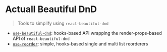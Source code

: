# Actuall Beautiful DnD

> Tools to simplify using `react-beautiful-dnd`

- [`use-beautiful-dnd`](use-beautiful-dnd): hooks-based API wrapping the render-props-based API of `react-beautiful-dnd`
- [`use-reorder`](use-reorder): simple, hooks-based single and multi list reorderers
